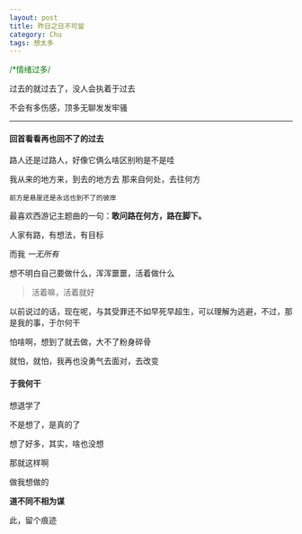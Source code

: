 ```yaml
---
layout: post
title: 昨日之日不可留
category: Chu
tags: 想太多
---
```

<span style="color: #008000">/*情绪过多/</span>

过去的就过去了，没人会执着于过去

不会有多伤感，顶多无聊发发牢骚

------

#### 回首看看再也回不了的过去

路人还是过路人，好像它俩么啥区别哟是不是哇

我从来的地方来，到去的地方去
那来自何处，去往何方

`前方是悬崖还是永远也到不了的彼岸`

最喜欢西游记主题曲的一句：**敢问路在何方，路在脚下。**

人家有路，有想法，有目标

而我 *一无所有*

想不明白自己要做什么，浑浑噩噩，活着做什么

> 活着嘛，活着就好

以前说过的话，现在呢，与其受罪还不如早死早超生，可以理解为逃避，不过，那是我的事，于尔何干

怕啥啊，想到了就去做，大不了粉身碎骨

就怕，就怕，我再也没勇气去面对，去改变

#### 于我何干

想退学了

不是想了，是真的了

想了好多，其实，啥也没想

那就这样啊

做我想做的

**道不同不相为谋**

此，留个痕迹




